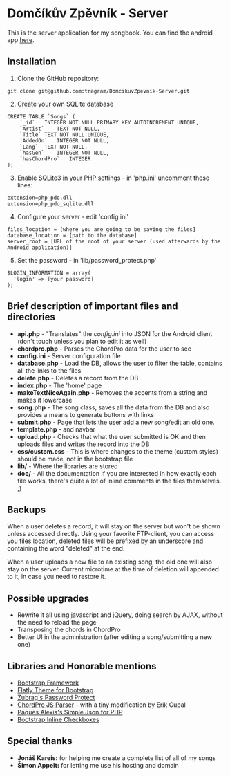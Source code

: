 # Domčíkův Zpěvník - Server
This is the server application for my songbook. You can find the android app [here](https://github.com/tragram/DomcikuvZpevnik).

## Installation
1. Clone the GitHub repository:
```
git clone git@github.com:tragram/DomcikuvZpevnik-Server.git
```
2. Create your own SQLite database
```
CREATE TABLE `Songs` (
	`_id`	INTEGER NOT NULL PRIMARY KEY AUTOINCREMENT UNIQUE,
	`Artist`	TEXT NOT NULL,
	`Title`	TEXT NOT NULL UNIQUE,
	`AddedOn`	INTEGER NOT NULL,
	`Lang`	TEXT NOT NULL,
	`hasGen`	INTEGER NOT NULL,
	`hasChordPro`	INTEGER
);
```
3. Enable SQLite3 in your PHP settings - in 'php.ini' uncomment these lines:
```
extension=php_pdo.dll
extension=php_pdo_sqlite.dll
```
4. Configure your server - edit 'config.ini'
```
files_location = [where you are going to be saving the files]
database_location = [path to the database]
server_root = [URL of the root of your server (used afterwards by the Android application)]
```
5. Set the password - in 'lib/password_protect.php'
```
$LOGIN_INFORMATION = array(
  'login' => [your password]
);
```

## Brief description of important files and directories
* **api.php** - "Translates" the *config.ini* into JSON for the Android client (don't touch unless you plan to edit it as well)
* **chordpro.php** - Parses the ChordPro data for the user to see
* **config.ini** - Server configuration file
* **database.php** - Load the DB, allows the user to filter the table, contains all the links to the files
* **delete.php** - Deletes a record from the DB
* **index.php** - The 'home' page
* **makeTextNiceAgain.php** - Removes the accents from a string and makes it lowercase
* **song.php** - The song class, saves all the data from the DB and also provides a means to generate buttons with links
* **submit.php** - Page that lets the user add a new song/edit an old one.
* **template.php** - <head> and navbar
* **upload.php** - Checks that what the user submitted is OK and then uploads files and writes the record into the DB
* **css/custom.css** - This is where changes to the theme (custom styles) should be made, not in the bootstrap file
* **lib/** - Where the libraries are stored
* **doc/** - All the documentation
If you are interested in how exactly each file works, there's quite a lot of inline comments in the files themselves. ;)

## Backups
When a user deletes a record, it will stay on the server but won't be shown unless accessed directly. Using your favorite FTP-client, you can access you files location, deleted files will be prefixed by an underscore and containing the word "deleted" at the end.

When a user uploads a new file to an existing song, the old one will also stay on the server. Current microtime at the time of deletion will appended to it, in case you need to restore it.

## Possible upgrades
* Rewrite it all using javascript and jQuery, doing search by AJAX, without the need to reload the page
* Transposing the chords in ChordPro
* Better UI in the administration (after editing a song/submitting a new one)

## Libraries and Honorable mentions
* [Bootstrap Framework](http://getbootstrap.com/)
* [Flatly Theme for Bootstrap](https://bootswatch.com/flatly/)
* [Zubrag's Password Protect](http://www.zubrag.com/scripts/password-protect.php)
* [ChordPro JS Parser](http://github.com/jperkin/chordpro.js/) - with a tiny modification by Erik Cupal
* [Paques Alexis's Simple Json for PHP](https://github.com/AlexisTM/Simple-Json-PHP)
* [Bootstrap Inline Checkboxes](http://bootsnipp.com/snippets/ZkMKE)

## Special thanks
* **Jonáš Kareis:** for helping me create a complete list of all of my songs
* **Šimon Appelt:** for letting me use his hosting and domain